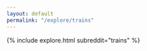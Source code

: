 ```yaml
---
layout: default
permalink: "/explore/trains"
---
```


{% include explore.html subreddit="trains" %}
